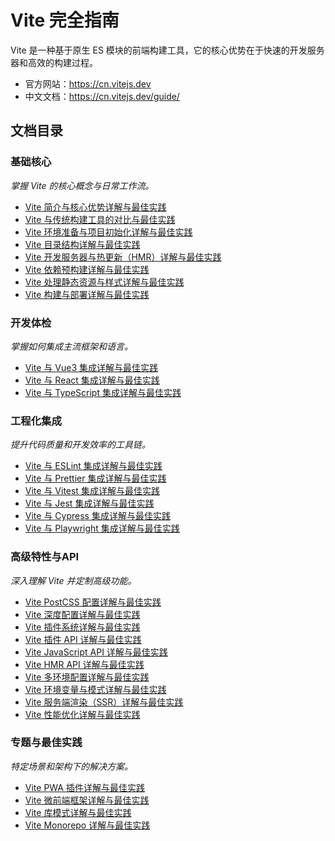 # Vite 完全指南

Vite 是一种基于原生 ES 模块的前端构建工具，它的核心优势在于快速的开发服务器和高效的构建过程。

- 官方网站：<https://cn.vitejs.dev>
- 中文文档：<https://cn.vitejs.dev/guide/>

## 文档目录

### 基础核心

_掌握 Vite 的核心概念与日常工作流。_

- [Vite 简介与核心优势详解与最佳实践](./vite-introduction.md)
- [Vite 与传统构建工具的对比与最佳实践](./vite-vs-other-build-tools.md)
- [Vite 环境准备与项目初始化详解与最佳实践](./vite-env-setup.md)
- [Vite 目录结构详解与最佳实践](./vite-directory-structure.md)
- [Vite 开发服务器与热更新（HMR）详解与最佳实践](./vite-dev-server.md)
- [Vite 依赖预构建详解与最佳实践](./vite-dependency-prebuilding.md)
- [Vite 处理静态资源与样式详解与最佳实践](./vite-static-resources.md)
- [Vite 构建与部署详解与最佳实践](./vite-build-deployment.md)

### 开发体检

_掌握如何集成主流框架和语言。_

- [Vite 与 Vue3 集成详解与最佳实践](./vite-vue3-integration.md)
- [Vite 与 React 集成详解与最佳实践](./vite-react-integration.md)
- [Vite 与 TypeScript 集成详解与最佳实践](./vite-typescript-integration.md)

### 工程化集成

_提升代码质量和开发效率的工具链。_

- [Vite 与 ESLint 集成详解与最佳实践](./vite-eslint-integration.md)
- [Vite 与 Prettier 集成详解与最佳实践](./vite-prettier-integration.md)
- [Vite 与 Vitest 集成详解与最佳实践](./vite-vitest-integration.md)
- [Vite 与 Jest 集成详解与最佳实践](./vite-jest-integration.md)
- [Vite 与 Cypress 集成详解与最佳实践](./vite-cypress-integration.md)
- [Vite 与 Playwright 集成详解与最佳实践](./vite-playwright-integration.md)

### 高级特性与API

_深入理解 Vite 并定制高级功能。_

- [Vite PostCSS 配置详解与最佳实践](./vite-postcss.md)
- [Vite 深度配置详解与最佳实践](./vite-deep-configuration.md)
- [Vite 插件系统详解与最佳实践](./vite-plugins.md)
- [Vite 插件 API 详解与最佳实践](./vite-plugin-api.md)
- [Vite JavaScript API 详解与最佳实践](./vite-javascript-api.md)
- [Vite HMR API 详解与最佳实践](./vite-hmr-api.md)
- [Vite 多环境配置详解与最佳实践](./vite-multi-environment.md)
- [Vite 环境变量与模式详解与最佳实践](./vite-environment-variables.md)
- [Vite 服务端渲染（SSR）详解与最佳实践](./vite-server-side-rendering.md)
- [Vite 性能优化详解与最佳实践](./vite-performance-optimization.md)

### 专题与最佳实践

_特定场景和架构下的解决方案。_

- [Vite PWA 插件详解与最佳实践](./vite-pwa.md)
- [Vite 微前端框架详解与最佳实践](./vite-micro-frontends.md)
- [Vite 库模式详解与最佳实践](./vite-library-mode.md)
- [Vite Monorepo 详解与最佳实践](./vite-monorepo.md)
